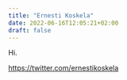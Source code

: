 ```yaml
---
title: "Ernesti Koskela"
date: 2022-06-16T12:05:21+02:00
draft: false
---
```


Hi.

https://twitter.com/ernestikoskela
